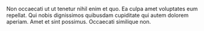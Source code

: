 Non occaecati ut ut tenetur nihil enim et quo.
Ea culpa amet voluptates eum repellat.
Qui nobis dignissimos quibusdam cupiditate qui autem dolorem aperiam.
Amet et sint possimus.
Occaecati similique non.